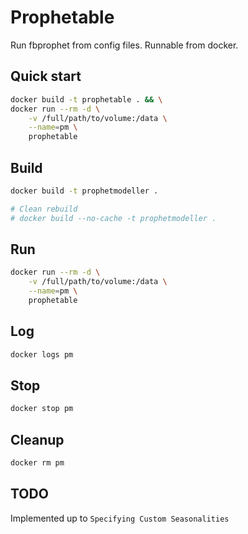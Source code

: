 # Prophetable

Run fbprophet from config files. Runnable from docker.

## Quick start

```sh
docker build -t prophetable . && \
docker run --rm -d \
    -v /full/path/to/volume:/data \
    --name=pm \
    prophetable
```

## Build

```sh
docker build -t prophetmodeller .

# Clean rebuild
# docker build --no-cache -t prophetmodeller .
```

## Run

```sh
docker run --rm -d \
    -v /full/path/to/volume:/data \
    --name=pm \
    prophetable
```

## Log

```sh
docker logs pm
```

## Stop

```sh
docker stop pm
```

## Cleanup

```sh
docker rm pm
```

## TODO

Implemented up to `Specifying Custom Seasonalities`
